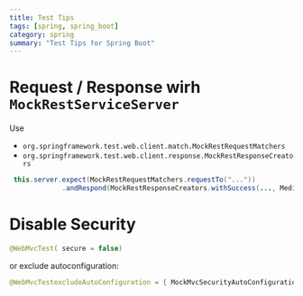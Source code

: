 ```yaml
---
title: Test Tips
tags: [spring, spring_boot]
category: spring
summary: "Test Tips for Spring Boot"
---
```


# Request / Response wirh `MockRestServiceServer`

Use

* `org.springframework.test.web.client.match.MockRestRequestMatchers`
* `org.springframework.test.web.client.response.MockRestResponseCreators`

~~~java
 this.server.expect(MockRestRequestMatchers.requestTo("..."))
             .andRespond(MockRestResponseCreators.withSuccess(..., MediaType.APPLICATION_JSON));
~~~

# Disable Security

~~~java
@WebMvcTest( secure = false)
~~~

or exclude autoconfiguration:

~~~java
@WebMvcTestexcludeAutoConfiguration = { MockMvcSecurityAutoConfiguration.class })
~~~

